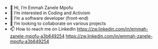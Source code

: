 - 👋 Hi, I’m Emmah Zanele Mpofu
- 👀 I’m interested in Coding and Activism
- 🌱 I’m a software developer (front-end) 
- 💞️ I’m looking to collaborate on various projects
- 📫 How to reach me on LinkedIn https://zw.linkedin.com/in/emmah-zanele-mpofu-a3b649254 https://zw.linkedin.com/in/emmah-zanele-mpofu-a3b649254

<!---
Zaemah/Zaemah is a ✨ special ✨ repository because its `README.md` (this file) appears on your GitHub profile.
You can click the Preview link to take a look at your changes.
--->
